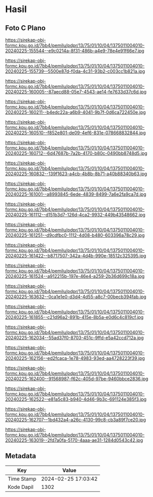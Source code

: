 # Hasil

## Foto C Plano

https://sirekap-obj-formc.kpu.go.id/7bb4/pemilu/pdpr/13/75/01/10/04/1375011004010-20240225-155544--e9c0214a-8f31-486b-a4e9-78e4e91f66e7.jpg

https://sirekap-obj-formc.kpu.go.id/7bb4/pemilu/pdpr/13/75/01/10/04/1375011004010-20240225-155739--5500e87d-f0da-4c31-93b2-c003cc1b821a.jpg

https://sirekap-obj-formc.kpu.go.id/7bb4/pemilu/pdpr/13/75/01/10/04/1375011004010-20240225-160005--87aecd88-05e7-4543-ae14-fe7633d37c6d.jpg

https://sirekap-obj-formc.kpu.go.id/7bb4/pemilu/pdpr/13/75/01/10/04/1375011004010-20240225-160211--b4edc22a-a6b9-4041-9b7f-0d6ca722450e.jpg

https://sirekap-obj-formc.kpu.go.id/7bb4/pemilu/pdpr/13/75/01/10/04/1375011004010-20240225-160510--f852e801-de09-4ef6-831e-078668832844.jpg

https://sirekap-obj-formc.kpu.go.id/7bb4/pemilu/pdpr/13/75/01/10/04/1375011004010-20240225-160712--6d47687b-7a2b-4170-b80c-0490bb8748d5.jpg

https://sirekap-obj-formc.kpu.go.id/7bb4/pemilu/pdpr/13/75/01/10/04/1375011004010-20240225-160832--139f1623-a4cb-4b8b-8b71-a40b88340b63.jpg

https://sirekap-obj-formc.kpu.go.id/7bb4/pemilu/pdpr/13/75/01/10/04/1375011004010-20240225-161001--a8993845-6ede-4839-8499-7a6e2fa9ca7d.jpg

https://sirekap-obj-formc.kpu.go.id/7bb4/pemilu/pdpr/13/75/01/10/04/1375011004010-20240225-161112--d151b3d7-126d-4ca2-9932-449b43548662.jpg

https://sirekap-obj-formc.kpu.go.id/7bb4/pemilu/pdpr/13/75/01/10/04/1375011004010-20240225-161251--d9cdfbc0-1112-4d08-b480-603396a78c29.jpg

https://sirekap-obj-formc.kpu.go.id/7bb4/pemilu/pdpr/13/75/01/10/04/1375011004010-20240225-161422--b8717507-342a-4d4b-990e-18512c325395.jpg

https://sirekap-obj-formc.kpu.go.id/7bb4/pemilu/pdpr/13/75/01/10/04/1375011004010-20240225-161524--a912215b-197e-46e4-a259-2b36d699c18a.jpg

https://sirekap-obj-formc.kpu.go.id/7bb4/pemilu/pdpr/13/75/01/10/04/1375011004010-20240225-163632--0ca1e1e0-d3d4-4d55-a8c7-00becb394fab.jpg

https://sirekap-obj-formc.kpu.go.id/7bb4/pemilu/pdpr/13/75/01/10/04/1375011004010-20240225-161855--c21d96a2-891b-415e-8b5a-e0d6c4c819cf.jpg

https://sirekap-obj-formc.kpu.go.id/7bb4/pemilu/pdpr/13/75/01/10/04/1375011004010-20240225-162034--55ad37f0-8703-451c-9ffd-e5a42ccd712a.jpg

https://sirekap-obj-formc.kpu.go.id/7bb4/pemilu/pdpr/13/75/01/10/04/1375011004010-20240225-162156--ed2fcaca-1e78-4983-93ed-aa4728223f39.jpg

https://sirekap-obj-formc.kpu.go.id/7bb4/pemilu/pdpr/13/75/01/10/04/1375011004010-20240225-162400--91568987-f62c-405d-97be-9460bbce2836.jpg

https://sirekap-obj-formc.kpu.go.id/7bb4/pemilu/pdpr/13/75/01/10/04/1375011004010-20240225-162522--e81a5c83-b940-4d46-9b3c-691124e385f3.jpg

https://sirekap-obj-formc.kpu.go.id/7bb4/pemilu/pdpr/13/75/01/10/04/1375011004010-20240225-162707--1bd432a4-a26c-4130-99c8-cb3a89f7ce20.jpg

https://sirekap-obj-formc.kpu.go.id/7bb4/pemilu/pdpr/13/75/01/10/04/1375011004010-20240225-163019--2fd7a0fa-5170-4aaa-ae31-1284d0543c42.jpg


## Metadata

| Key        | Value               |
| ---------- | ------------------- |
| Time Stamp | 2024-02-25 17:03:42 |
| Kode Dapil | 1302                |



